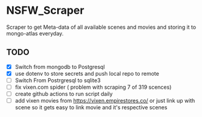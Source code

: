 # NSFW_Scraper
Scraper to get Meta-data of all available scenes and movies and storing it to mongo-atlas everyday.

## TODO
- [X] Switch from mongodb to Postgresql
- [X] use dotenv to store secrets and push local repo to remote
- [ ] Switch From Postrgresql to sqlite3
- [ ] fix vixen.com spider ( problem with scraping 7 of 319 scences)
- [ ] create github actions to run script daily
- [ ] add vixen movies from https://vixen.empirestores.co/ or just link up with scene so it gets easy to link movie and it's respective scenes
